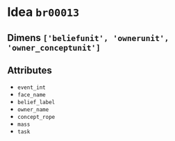 # Idea `br00013`

## Dimens `['beliefunit', 'ownerunit', 'owner_conceptunit']`

## Attributes
- `event_int`
- `face_name`
- `belief_label`
- `owner_name`
- `concept_rope`
- `mass`
- `task`

